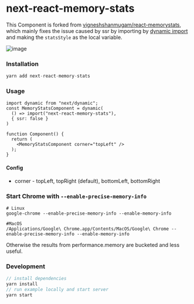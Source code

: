 # next-react-memory-stats

This Component is forked from [vigneshshanmugam/react-memorystats](https://github.com/vigneshshanmugam/react-memorystats), which mainly fixes the issue caused by ssr by importing by [dynamic import](https://nextjs.org/docs/advanced-features/dynamic-import) and making the `statsStyle` as the local variable.

![image](http://i.imgur.com/eUCFcAH.gif)

### Installation

```javascript
yarn add next-react-memory-stats
```

### Usage

```
import dynamic from "next/dynamic";
const MemoryStatsComponent = dynamic(
  () => import("next-react-memory-stats"),
  { ssr: false }
)

function Component() {
  return (
    <MemoryStatsComponent corner="topLeft" />
  );
}
```

#### Config

   + corner - topLeft, topRight (default), bottomLeft, bottomRight

### Start Chrome with `--enable-precise-memory-info`

```
# Linux
google-chrome --enable-precise-memory-info --enable-memory-info

#MacOS
/Applications/Google\ Chrome.app/Contents/MacOS/Google\ Chrome --enable-precise-memory-info --enable-memory-info
```

Otherwise the results from performance.memory are bucketed and less useful.


### Development

```javascript
// install dependencies
yarn install
// run example locally and start server
yarn start
```

